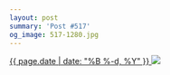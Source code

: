 ```yaml
---
layout: post
summary: 'Post #517'
og_image: 517-1280.jpg
---
```


<p>
 <time>
  <a href="/517">
   {{ page.date | date: "%B %-d, %Y" }}
  </a>
 </time>
 <a href="/517">
  <img data-taken="8/14/2016" sizes="(min-width: 700px) 50vw, calc(100vw - 2rem)" src="{{ site.assets_url }}/517-640.jpg" srcset="{{ site.assets_url }}/517-320.jpg 320w, {{ site.assets_url }}/517-640.jpg 640w, {{ site.assets_url }}/517-960.jpg 960w, {{ site.assets_url }}/517-1280.jpg 1280w"/>
 </a>
</p>
